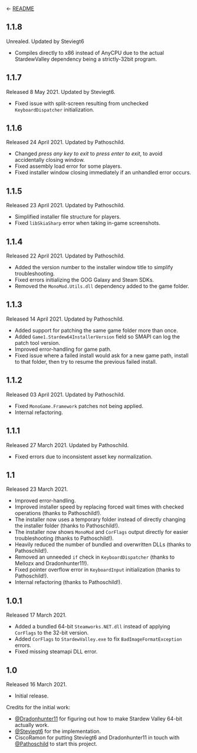 ﻿← [README](README.md)

## 1.1.8
Unrealed. Updated by Steviegt6

* Compiles directly to x86 instead of AnyCPU due to the actual StardewValley dependency being a strictly-32bit program.

## 1.1.7
Released 8 May 2021. Updated by Steviegt6.

* Fixed issue with split-screen resulting from unchecked `KeyboardDispatcher` initialization.

## 1.1.6
Released 24 April 2021. Updated by Pathoschild.

* Changed _press any key to exit_ to _press enter to exit_, to avoid accidentally closing window.
* Fixed assembly load error for some players.
* Fixed installer window closing immediately if an unhandled error occurs.

## 1.1.5
Released 23 April 2021. Updated by Pathoschild.

* Simplified installer file structure for players.
* Fixed `libSkiaSharp` error when taking in-game screenshots.

## 1.1.4
Released 22 April 2021. Updated by Pathoschild.

* Added the version number to the installer window title to simplify troubleshooting.
* Fixed errors initializing the GOG Galaxy and Steam SDKs.
* Removed the `MonoMod.Utils.dll` dependency added to the game folder.

## 1.1.3
Released 14 April 2021. Updated by Pathoschild.

* Added support for patching the same game folder more than once.
* Added `Game1.Stardew64InstallerVersion` field so SMAPI can log the patch tool version.
* Improved error-handling for game path.
* Fixed issue where a failed install would ask for a new game path, install to that folder, then try to resume the previous failed install.

## 1.1.2
Released 03 April 2021. Updated by Pathoschild.

* Fixed `MonoGame.Framework` patches not being applied.
* Internal refactoring.

## 1.1.1
Released 27 March 2021. Updated by Pathoschild.

* Fixed errors due to inconsistent asset key normalization.

## 1.1
Released 23 March 2021.

* Improved error-handling.
* Improved installer speed by replacing forced wait times with checked operations (thanks to Pathoschild!).
* The installer now uses a temporary folder instead of directly changing the installer folder (thanks to Pathoschild!).
* The installer now shows `MonoMod` and `CorFlags` output directly for easier troubleshooting (thanks to Pathoschild!).
* Heavily reduced the number of bundled and overwritten DLLs (thanks to Pathoschild!).
* Removed an unneeded `if` check in `KeyboardDispatcher` (thanks to Mellozx and Dradonhunter11!).
* Fixed pointer overflow error in `KeyboardInput` initialization (thanks to Pathoschild!).
* Internal refactoring (thanks to Pathoschild!).

## 1.0.1
Released 17 March 2021.

* Added a bundled 64-bit `Steamworks.NET.dll` instead of applying `CorFlags` to the 32-bit version.
* Added `CorFlags` to `StardewValley.exe` to fix `BadImageFormatException` errors.
* Fixed missing steamapi DLL error.

## 1.0
Released 16 March 2021.

* Initial release.

Credits for the initial work:
* [@Dradonhunter11](https://github.com/Dradonhunter11) for figuring out how to make Stardew Valley 64-bit actually work.
* [@Steviegt6](https://github.com/Steviegt6) for the implementation.
* CiscoRamon for putting Steviegt6 and Dradonhunter11 in touch with [@Pathoschild](https://github.com/Pathoschild) to start this project.
